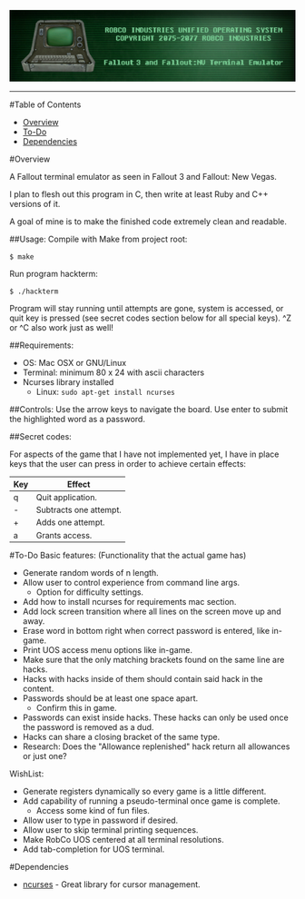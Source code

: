 ![RobCo Industries Unified Operating System Terminal](readme_assets/title.png)

---

#Table of Contents

- [Overview](#overview)
- [To-Do](#to-do)
- [Dependencies](#dependencies)

#<a name="overview"></a>Overview

A Fallout terminal emulator as seen in Fallout 3 and Fallout: New Vegas.

I plan to flesh out this program in C, then write at least Ruby and C++ versions of it.

A goal of mine is to make the finished code extremely clean and readable.

##Usage:
Compile with Make from project root:
```
$ make
```

Run program hackterm:
```
$ ./hackterm
```

Program will stay running until attempts are gone, system is accessed, or quit key is pressed (see secret codes section below for all special keys). ^Z or ^C also work just as well!

##Requirements:
- OS: Mac OSX or GNU/Linux
- Terminal: minimum 80 x 24 with ascii characters
- Ncurses library installed
  * Linux: ```sudo apt-get install ncurses```

##Controls:
Use the arrow keys to navigate the board. Use enter to submit the highlighted word as a password.

##Secret codes:

For aspects of the game that I have not implemented yet, I have in place keys that the user can press in order to achieve certain effects:

| Key | Effect                                                  |
| --- | ------------------------------------------------------- |
|  q  | Quit application.                                       |
|  -  | Subtracts one attempt.                                  |
|  +  | Adds one attempt.                                       |
|  a  | Grants access.                                          |

#<a name="to-do"></a>To-Do
Basic features: (Functionality that the actual game has)
- Generate random words of n length.
- Allow user to control experience from command line args.
  * Option for difficulty settings.
- Add how to install ncurses for requirements mac section.
- Add lock screen transition where all lines on the screen move up and away.
- Erase word in bottom right when correct password is entered, like in-game.
- Print UOS access menu options like in-game.
- Make sure that the only matching brackets found on the same line are hacks.
- Hacks with hacks inside of them should contain said hack in the content.
- Passwords should be at least one space apart.
  * Confirm this in game.
- Passwords can exist inside hacks. These hacks can only be used once the password is removed as a dud.
- Hacks can share a closing bracket of the same type.
- Research: Does the "Allowance replenished" hack return all allowances or just one?


WishList:
- Generate registers dynamically so every game is a little different.
- Add capability of running a pseudo-terminal once game is complete.
  * Access some kind of fun files.
- Allow user to type in password if desired.
- Allow user to skip terminal printing sequences.
- Make RobCo UOS centered at all terminal resolutions.
- Add tab-completion for UOS terminal.

#<a name="dependencies"></a>Dependencies

+ [ncurses](http://www.gnu.org/software/ncurses/) - Great library for cursor management.